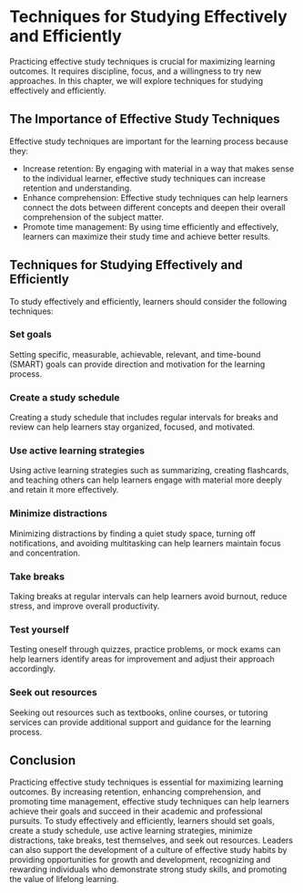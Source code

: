 Techniques for Studying Effectively and Efficiently
=====================================================================================================

Practicing effective study techniques is crucial for maximizing learning outcomes. It requires discipline, focus, and a willingness to try new approaches. In this chapter, we will explore techniques for studying effectively and efficiently.

The Importance of Effective Study Techniques
--------------------------------------------

Effective study techniques are important for the learning process because they:

* Increase retention: By engaging with material in a way that makes sense to the individual learner, effective study techniques can increase retention and understanding.
* Enhance comprehension: Effective study techniques can help learners connect the dots between different concepts and deepen their overall comprehension of the subject matter.
* Promote time management: By using time efficiently and effectively, learners can maximize their study time and achieve better results.

Techniques for Studying Effectively and Efficiently
---------------------------------------------------

To study effectively and efficiently, learners should consider the following techniques:

### Set goals

Setting specific, measurable, achievable, relevant, and time-bound (SMART) goals can provide direction and motivation for the learning process.

### Create a study schedule

Creating a study schedule that includes regular intervals for breaks and review can help learners stay organized, focused, and motivated.

### Use active learning strategies

Using active learning strategies such as summarizing, creating flashcards, and teaching others can help learners engage with material more deeply and retain it more effectively.

### Minimize distractions

Minimizing distractions by finding a quiet study space, turning off notifications, and avoiding multitasking can help learners maintain focus and concentration.

### Take breaks

Taking breaks at regular intervals can help learners avoid burnout, reduce stress, and improve overall productivity.

### Test yourself

Testing oneself through quizzes, practice problems, or mock exams can help learners identify areas for improvement and adjust their approach accordingly.

### Seek out resources

Seeking out resources such as textbooks, online courses, or tutoring services can provide additional support and guidance for the learning process.

Conclusion
----------

Practicing effective study techniques is essential for maximizing learning outcomes. By increasing retention, enhancing comprehension, and promoting time management, effective study techniques can help learners achieve their goals and succeed in their academic and professional pursuits. To study effectively and efficiently, learners should set goals, create a study schedule, use active learning strategies, minimize distractions, take breaks, test themselves, and seek out resources. Leaders can also support the development of a culture of effective study habits by providing opportunities for growth and development, recognizing and rewarding individuals who demonstrate strong study skills, and promoting the value of lifelong learning.
